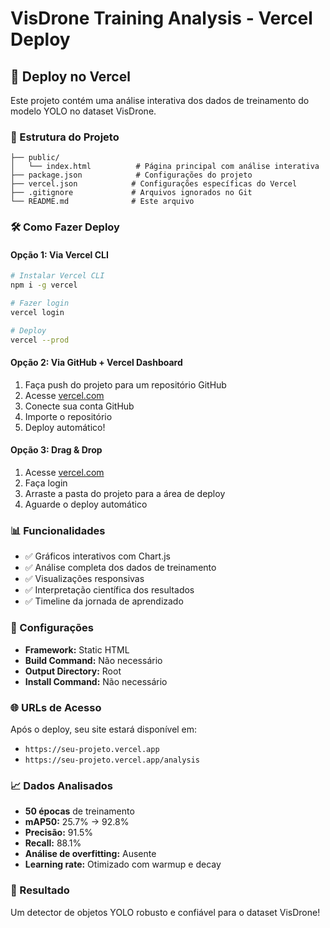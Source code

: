 # VisDrone Training Analysis - Vercel Deploy

## 🚀 Deploy no Vercel

Este projeto contém uma análise interativa dos dados de treinamento do modelo YOLO no dataset VisDrone.

### 📁 Estrutura do Projeto
```
├── public/
│   └── index.html          # Página principal com análise interativa
├── package.json            # Configurações do projeto
├── vercel.json            # Configurações específicas do Vercel
├── .gitignore             # Arquivos ignorados no Git
└── README.md              # Este arquivo
```

### 🛠️ Como Fazer Deploy

#### Opção 1: Via Vercel CLI
```bash
# Instalar Vercel CLI
npm i -g vercel

# Fazer login
vercel login

# Deploy
vercel --prod
```

#### Opção 2: Via GitHub + Vercel Dashboard
1. Faça push do projeto para um repositório GitHub
2. Acesse [vercel.com](https://vercel.com)
3. Conecte sua conta GitHub
4. Importe o repositório
5. Deploy automático!

#### Opção 3: Drag & Drop
1. Acesse [vercel.com](https://vercel.com)
2. Faça login
3. Arraste a pasta do projeto para a área de deploy
4. Aguarde o deploy automático

### 📊 Funcionalidades
- ✅ Gráficos interativos com Chart.js
- ✅ Análise completa dos dados de treinamento
- ✅ Visualizações responsivas
- ✅ Interpretação científica dos resultados
- ✅ Timeline da jornada de aprendizado

### 🔧 Configurações
- **Framework:** Static HTML
- **Build Command:** Não necessário
- **Output Directory:** Root
- **Install Command:** Não necessário

### 🌐 URLs de Acesso
Após o deploy, seu site estará disponível em:
- `https://seu-projeto.vercel.app`
- `https://seu-projeto.vercel.app/analysis`

### 📈 Dados Analisados
- **50 épocas** de treinamento
- **mAP50:** 25.7% → 92.8%
- **Precisão:** 91.5%
- **Recall:** 88.1%
- **Análise de overfitting:** Ausente
- **Learning rate:** Otimizado com warmup e decay

### 🎯 Resultado
Um detector de objetos YOLO robusto e confiável para o dataset VisDrone!
